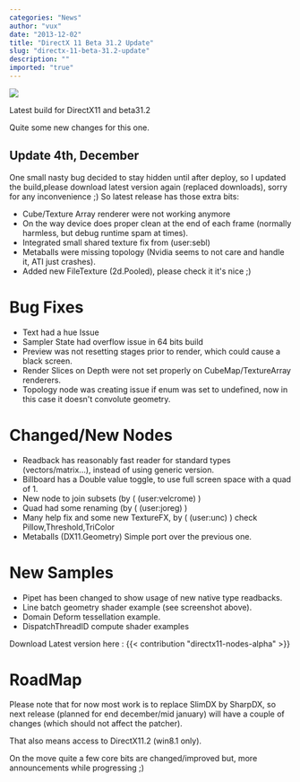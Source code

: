 ```yaml
---
categories: "News"
author: "vux"
date: "2013-12-02"
title: "DirectX 11 Beta 31.2 Update"
slug: "directx-11-beta-31.2-update"
description: ""
imported: "true"
---
```



![](LineBatch-Renderer_2013.12.02-14.45.05.png) 

Latest build for DirectX11 and beta31.2

Quite some new changes for this one.

## Update 4th, December
One small nasty bug decided to stay hidden until after deploy, so I updated the build,please download latest version again (replaced downloads), sorry for any inconvenience ;)
So latest release has those extra bits:
* Cube/Texture Array renderer were not working anymore
* On the way device does proper clean at the end of each frame (normally harmless, but debug runtime spam at times).
* Integrated small shared texture fix from (user:sebl)
* Metaballs were missing topology (Nvidia seems to not care and handle it, ATI just crashes).
* Added new FileTexture (2d.Pooled), please check it it's nice ;)

#  Bug Fixes
* Text had a hue Issue
* Sampler State had overflow issue in 64 bits build
* Preview was not resetting stages prior to render, which could cause a black screen.
* Render Slices on Depth were not set properly on CubeMap/TextureArray renderers.
* Topology node was creating issue if enum was set to undefined, now in this case it doesn't convolute geometry.

#  Changed/New Nodes
* Readback has reasonably fast reader for standard types (vectors/matrix...), instead of using generic version.
* Billboard has a Double value toggle, to use full screen space with a quad of 1.
* New node to join subsets (by ( (user:velcrome) )
* Quad had some renaming (by ( (user:joreg) )
* Many help fix and some new TextureFX, by ( (user:unc) ) check Pillow,Threshold,TriColor
* Metaballs (DX11.Geometry) Simple port over the previous one.

#  New Samples
* Pipet has been changed to show usage of new native type readbacks.
* Line batch geometry shader example (see screenshot above).
* Domain Deform tessellation example.
* DispatchThreadID compute shader examples

Download Latest version here : {{< contribution "directx11-nodes-alpha" >}}

#  RoadMap
Please note that for now most work is to replace SlimDX by SharpDX, so next release (planned for end december/mid january) will have a couple of changes (which should not affect the patcher).

That also means access to DirectX11.2 (win8.1 only).

On the move quite a few core bits are changed/improved but, more announcements while progressing ;)
